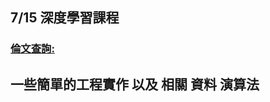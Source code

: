 ## 7/15 深度學習課程
### [倫文查詢:](https://arxiv.org/search/?query=ANN&searchtype=all&source=header)
## 一些簡單的工程實作 以及 相關 資料 演算法
